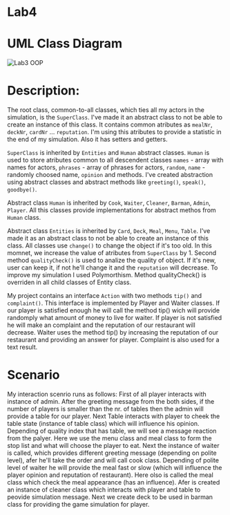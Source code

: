# Lab4

# UML Class Diagram

![Lab3 OOP](https://user-images.githubusercontent.com/77497709/195054363-c1425b0f-21a4-4823-a37c-ed5f50bd15cc.png)

# Description:

The root class, common-to-all classes, which ties all my actors in the simulation, is the `SuperClass`. I've made it an abstract class to not be able to create an instance of this class. It contains common atributes as `mealNr`, `deckNr`, `cardNr` ... `reputation`. I'm using this atributes to provide a statistic in the end of my simulation. Also it has setters and getters.

`SuperClass` is inherited by `Entities` and `Human` abstract classes. `Human` is used to store atributes common to all descendent classes `names`  - array with names for actors, `phrases` - array of phrases for actors, `random`, `name` - randomly choosed name, `opinion` and methods. I've created abstraction using abstract classes and abstract methods like `greeting()`, `speak()`, `goodbye()`.

Abstract class `Human` is inherited by `Cook`, `Waiter`, `Cleaner`, `Barman`, `Admin`, `Player`. All this classes provide implementations for abstract methos from `Human` class.

Abstract class `Entities` is inherited by `Card`, `Deck`, `Meal`, `Menu`, `Table`. I've made it as an abstract class to not be able to create an instance of this class. All classes use `change()` to change the object if it's too old. In this momnet, we increase the value of atributes from `SuperClass` by 1. Second method `qualityCheck()` is used to analize the quality of object. If it's new, user can keep it, if not he'll change it and the `reputation` will decrease. To improve my simulation I used Polymorthism. Method qualityCheck() is overriden in all child classes of Entity class.

My project contains an interface `Action` with two methods `tip()` and `complaint()`. This interface is implemented by Player and Waiter classes. If our player is satisfied enough he will call the method tip() wich will provide randomply what amount of money to live for waiter. If player is not satisfied he will make an complaint and the reputation of our restaurant will decrease.  Waiter uses the method tip() by increasing the reputation of our restaurant and providing an answer for player. Complaint is also used for a text result.

# Scenario

My interaction scenrio runs as follows:
First of all player interacts with instance of admin. After the greeting message from the both sides, if the number of players is smaller than the nr. of tables then the admin will provide a table for our player. Next Table interacts with player to cheek the table state (instance of table class) which will influence his opinion. Depending of quality index that has table, we will see a message reaction from the palyer. Here we use the menu class and meal class to form the stop list and what will choose the player to eat. Next the instance of waiter is called, which provides different greeting message (depending on polite level), afer he'll take the order and will call cook class. Depending of polite level of waiter he will provide the meal fast or slow (which will influence the player opinion and reputation of restaurant). Here olso is called the meal class which check the meal appearance (has an influence). Afer is created an instance of cleaner class which interacts with player and table to peovide simulation message. Next we create deck to be used in barman class for providing the game simulation for player. 
